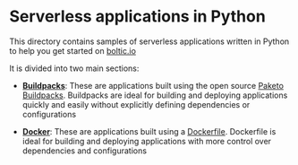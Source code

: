 # Serverless applications in Python

This directory contains samples of serverless applications written in Python to help you get started on [boltic.io](https://www/boltic.io)

It is divided into two main sections:

- [**Buildpacks**](buildpack/README.md): These are applications built using the open source [Paketo Buildpacks](https://paketo.io/). Buildpacks are ideal for building and deploying applications quickly and easily without explicitly defining dependencies or configurations

- [**Docker**](docker/README.md): These are applications built using a [Dockerfile](https://docs.docker.com/engine/reference/builder/). Dockerfile is ideal for building and deploying applications with more control over dependencies and configurations
